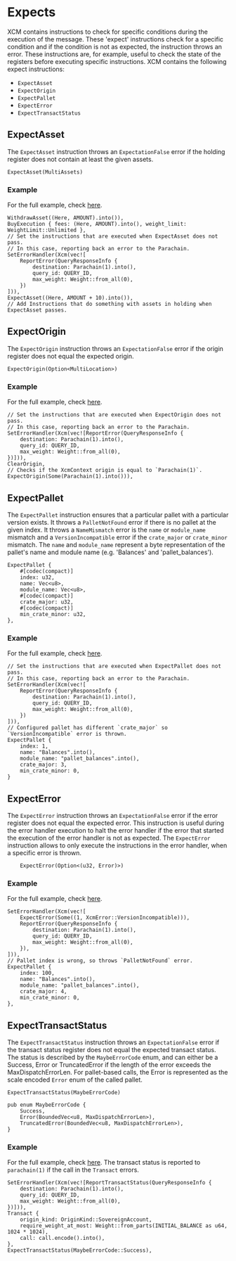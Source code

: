 # Expects
XCM contains instructions to check for specific conditions during the execution of the message. These 'expect' instructions check for a specific condition and if the condition is not as expected, the instruction throws an error. These instructions are, for example, useful to check the state of the registers before executing specific instructions. XCM contains the following expect instructions:
- `ExpectAsset`
- `ExpectOrigin`
- `ExpectPallet`
- `ExpectError`
- `ExpectTransactStatus`


## ExpectAsset
The `ExpectAsset` instruction throws an `ExpectationFalse` error if the holding register does not contain at least the given assets.
```rust,noplayground
ExpectAsset(MultiAssets)
```

### Example
For the full example, check [here](TODO).
```rust, noplayground 
WithdrawAsset((Here, AMOUNT).into()),
BuyExecution { fees: (Here, AMOUNT).into(), weight_limit: WeightLimit::Unlimited },
// Set the instructions that are executed when ExpectAsset does not pass.
// In this case, reporting back an error to the Parachain.
SetErrorHandler(Xcm(vec![
    ReportError(QueryResponseInfo {
        destination: Parachain(1).into(),
        query_id: QUERY_ID,
        max_weight: Weight::from_all(0),
    })
])),
ExpectAsset((Here, AMOUNT + 10).into()),
// Add Instructions that do something with assets in holding when ExpectAsset passes.

```

## ExpectOrigin
The `ExpectOrigin` instruction throws an `ExpectationFalse` error if the origin register does not equal the expected origin.
```rust,noplayground
ExpectOrigin(Option<MultiLocation>)
```

### Example
For the full example, check [here](TODO).
```rust,noplayground
// Set the instructions that are executed when ExpectOrigin does not pass.
// In this case, reporting back an error to the Parachain.
SetErrorHandler(Xcm(vec![ReportError(QueryResponseInfo {
    destination: Parachain(1).into(),
    query_id: QUERY_ID,
    max_weight: Weight::from_all(0),
})])),
ClearOrigin,
// Checks if the XcmContext origin is equal to `Parachain(1)`.
ExpectOrigin(Some(Parachain(1).into())),
```

## ExpectPallet
The `ExpectPallet` instruction ensures that a particular pallet with a particular version exists. 
It throws a `PalletNotFound` error if there is no pallet at the given index.
It throws a `NameMismatch` error is the `name` or `module_name` mismatch and a `VersionIncompatible` error if the `crate_major` or `crate_minor` mismatch. 
The `name` and `module_name` represent a byte representation of the pallet's name and module name (e.g. 'Balances' and 'pallet_balances'). 
```rust,noplayground
ExpectPallet {
    #[codec(compact)]
    index: u32,
    name: Vec<u8>,
    module_name: Vec<u8>,
    #[codec(compact)]
    crate_major: u32,
    #[codec(compact)]
    min_crate_minor: u32,
},
```

### Example
For the full example, check [here](TODO).
```rust, noplayground
// Set the instructions that are executed when ExpectPallet does not pass.
// In this case, reporting back an error to the Parachain.
SetErrorHandler(Xcm(vec![
    ReportError(QueryResponseInfo {
        destination: Parachain(1).into(),
        query_id: QUERY_ID,
        max_weight: Weight::from_all(0),
    })
])),
// Configured pallet has different `crate_major` so `VersionIncompatible` error is thrown.
ExpectPallet {
    index: 1,
    name: "Balances".into(),
    module_name: "pallet_balances".into(),
    crate_major: 3,
    min_crate_minor: 0,
}
```

## ExpectError
The `ExpectError` instruction throws an `ExpectationFalse` error if the error register does not equal the expected error. This instruction is useful during the error handler execution to halt the error handler if the error that started the execution of the error handler is not as expected. The `ExpectError` instruction allows to only execute the instructions in the error handler, when a specific error is thrown. 
```rust,noplayground
	ExpectError(Option<(u32, Error)>)
```

### Example
For the full example, check [here](TODO).
```rust,noplayground
SetErrorHandler(Xcm(vec![
    ExpectError(Some((1, XcmError::VersionIncompatible))),
    ReportError(QueryResponseInfo {
        destination: Parachain(1).into(),
        query_id: QUERY_ID,
        max_weight: Weight::from_all(0),
    }),
])),
// Pallet index is wrong, so throws `PalletNotFound` error.
ExpectPallet {
    index: 100,
    name: "Balances".into(),
    module_name: "pallet_balances".into(),
    crate_major: 4,
    min_crate_minor: 0,
},
```

## ExpectTransactStatus
The `ExpectTransactStatus` instruction throws an `ExpectationFalse` error if the transact status register does not equal the expected transact status.
The status is described by the `MaybeErrorCode` enum, and can either be a Success, Error or TruncatedError if the length of the error exceeds the MaxDispatchErrorLen. For pallet-based calls, the Error is represented as the scale encoded `Error` enum of the called pallet. 
```rust,noplayground
ExpectTransactStatus(MaybeErrorCode)

pub enum MaybeErrorCode {
	Success,
	Error(BoundedVec<u8, MaxDispatchErrorLen>),
	TruncatedError(BoundedVec<u8, MaxDispatchErrorLen>),
}
```

### Example
For the full example, check [here](TODO).
The transact status is reported to `parachain(1)` if the call in the `Transact` errors. 
```rust,noplayground
SetErrorHandler(Xcm(vec![ReportTransactStatus(QueryResponseInfo {
    destination: Parachain(1).into(),
    query_id: QUERY_ID,
    max_weight: Weight::from_all(0),
})])),
Transact {
    origin_kind: OriginKind::SovereignAccount,
    require_weight_at_most: Weight::from_parts(INITIAL_BALANCE as u64, 1024 * 1024),
    call: call.encode().into(),
},
ExpectTransactStatus(MaybeErrorCode::Success),
```